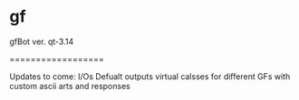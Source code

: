 gf
==

gfBot ver. qt-3.14

==================

Updates to come:
	I/Os
	Defualt outputs
	virtual calsses for different GFs with custom ascii arts and responses

